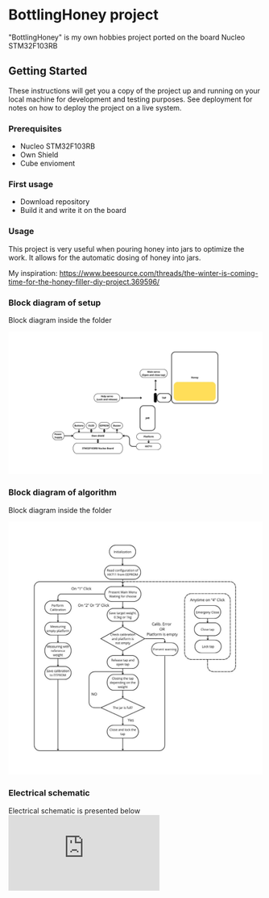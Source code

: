 # BottlingHoney project
"BottlingHoney" is my own hobbies project ported on the board Nucleo STM32F103RB
## Getting Started
These instructions will get you a copy of the project up and running on your local machine for development and testing purposes. See deployment for notes on how to deploy the project on a live system.
### Prerequisites
- Nucleo STM32F103RB
- Own Shield
- Cube envioment
### First usage
- Download repository
- Build it and write it on the board
### Usage
This project is very useful when pouring honey into jars to optimize the work. It allows for the automatic dosing of honey into jars.

My inspiration: https://www.beesource.com/threads/the-winter-is-coming-time-for-the-honey-filler-diy-project.369596/

### Block diagram of setup
Block diagram inside the folder

![alt text](https://github.com/200098/BottlingHoney/blob/main/BottlingHoney/SetupBlockDiagram_BottlingProject.jpg)

### Block diagram of algorithm
Block diagram inside the folder

![alt text](https://github.com/200098/BottlingHoney/blob/main/BottlingHoney/ApplicationBlockDiagram.jpg)

### Electrical schematic 
Electrical schematic is presented below
![alt text](https://github.com/200098/BottlingHoney/blob/main/BottlingHoney/Schematic_ProjectHoney.pdf)



